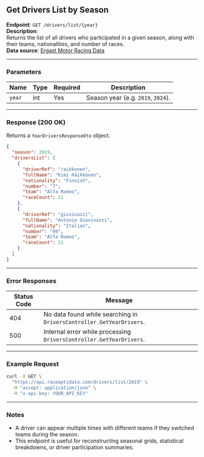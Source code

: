 ## Get Drivers List by Season

**Endpoint**: `GET /drivers/list/{year}`  
**Description**:  
Returns the list of all drivers who participated in a given season, along with their teams, nationalities, and number of races.  
**Data source**: [Ergast Motor Racing Data](https://ergast.com/mrd/)

---

### Parameters

| Name     | Type   | Required | Description |
|----------|--------|----------|-------------|
| `year`   | int    | Yes      | Season year (e.g. `2019`, `2024`). |

---

### Response (200 OK)

Returns a `YearDriversResponseDto` object.

```json
{
  "season": 2019,
  "driversList": [
    {
      "driverRef": "raikkonen",
      "fullName": "Kimi Räikkönen",
      "nationality": "Finnish",
      "number": "7",
      "team": "Alfa Romeo",
      "raceCount": 21
    },
    {
      "driverRef": "giovinazzi",
      "fullName": "Antonio Giovinazzi",
      "nationality": "Italian",
      "number": "99",
      "team": "Alfa Romeo",
      "raceCount": 21
    }
  ]
}
```

---

### Error Responses

| Status Code | Message |
|-------------|---------|
| 404         | No data found while searching in `DriversController.GetYearDrivers`. |
| 500         | Internal error while processing `DriversController.GetYearDrivers`.  |

---

### Example Request

```bash
curl -X GET \
  "https://api.raceoptidata.com/drivers/list/2019" \
  -H "accept: application/json" \
  -H "x-api-key: YOUR_API_KEY"
```

---

### Notes

- A driver can appear multiple times with different teams if they switched teams during the season.
- This endpoint is useful for reconstructing seasonal grids, statistical breakdowns, or driver participation summaries.